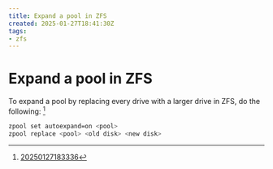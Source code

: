```yaml
---
title: Expand a pool in ZFS
created: 2025-01-27T18:41:30Z
tags:
- zfs
---
```


# Expand a pool in ZFS

To expand a pool by replacing every drive with a larger drive in ZFS, do the following: [^1]

```sh
zpool set autoexpand=on <pool>
zpool replace <pool> <old disk> <new disk>
```

[^1]: [20250127183336](../entries/20250127183336.md)
